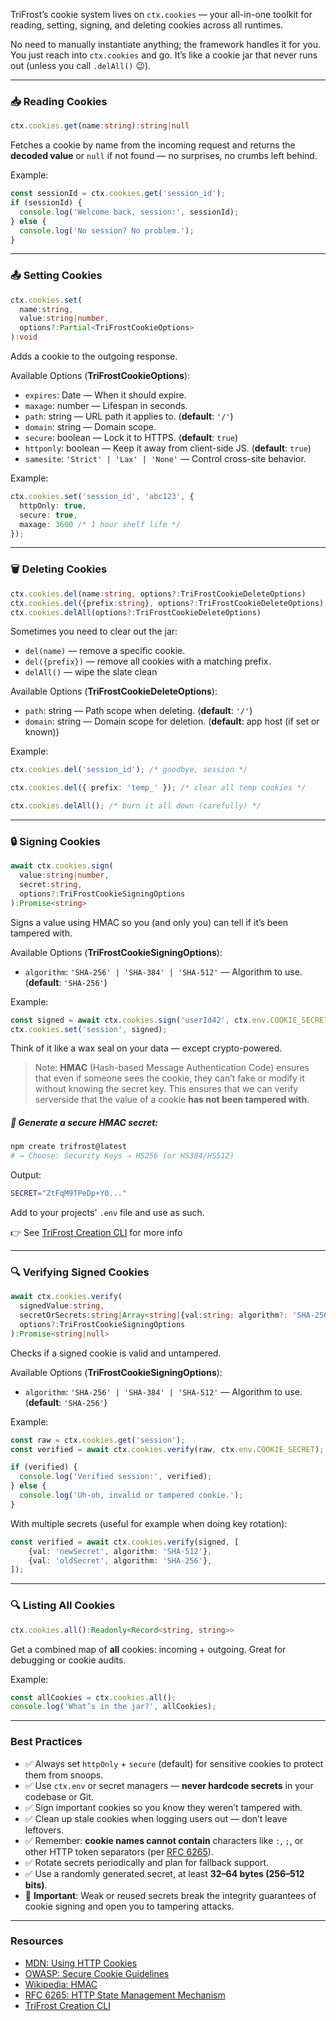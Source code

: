 TriFrost’s cookie system lives on `ctx.cookies` — your all-in-one toolkit for reading, setting, signing, and deleting cookies across all runtimes.

No need to manually instantiate anything; the framework handles it for you. You just reach into `ctx.cookies` and go. It’s like a cookie jar that never runs out (unless you call `.delAll()` 😉).

---

### 📥 Reading Cookies
```typescript
ctx.cookies.get(name:string):string|null
```

Fetches a cookie by name from the incoming request and returns the **decoded value** or `null` if not found — no surprises, no crumbs left behind.

Example:
```typescript
const sessionId = ctx.cookies.get('session_id');
if (sessionId) {
  console.log('Welcome back, session:', sessionId);
} else {
  console.log('No session? No problem.');
}
```

---

### 📤 Setting Cookies
```typescript
ctx.cookies.set(
  name:string,
  value:string|number,
  options?:Partial<TriFrostCookieOptions>
):void
```

Adds a cookie to the outgoing response.

Available Options (**TriFrostCookieOptions**):
- `expires`: Date — When it should expire.
- `maxage`: number — Lifespan in seconds.
- `path`: string — URL path it applies to. (**default**: `'/'`)
- `domain`: string — Domain scope.
- `secure`: boolean — Lock it to HTTPS. (**default**: `true`)
- `httponly`: boolean — Keep it away from client-side JS. (**default**: `true`)
- `samesite`: `'Strict' | 'Lax' | 'None'` — Control cross-site behavior.

Example:
```typescript
ctx.cookies.set('session_id', 'abc123', {
  httpOnly: true,
  secure: true,
  maxage: 3600 /* 1 hour shelf life */
});
```

---

### 🗑️ Deleting Cookies
```typescript
ctx.cookies.del(name:string, options?:TriFrostCookieDeleteOptions)
ctx.cookies.del({prefix:string}, options?:TriFrostCookieDeleteOptions)
ctx.cookies.delAll(options?:TriFrostCookieDeleteOptions)
```

Sometimes you need to clear out the jar:
- `del(name)` — remove a specific cookie.
- `del({prefix})` — remove all cookies with a matching prefix.
- `delAll()` — wipe the slate clean

Available Options (**TriFrostCookieDeleteOptions**):
- `path`: string — Path scope when deleting. (**default**: `'/'`)
- `domain`: string — Domain scope for deletion. (**default**: app host (if set or known))

Example:
```typescript
ctx.cookies.del('session_id'); /* goodbye, session */

ctx.cookies.del({ prefix: 'temp_' }); /* clear all temp cookies */

ctx.cookies.delAll(); /* burn it all down (carefully) */
```

---

### 🔒 Signing Cookies
```typescript
await ctx.cookies.sign(
  value:string|number,
  secret:string,
  options?:TriFrostCookieSigningOptions
):Promise<string>
```

Signs a value using HMAC so you (and only you) can tell if it’s been tampered with.

Available Options (**TriFrostCookieSigningOptions**):
- `algorithm`: `'SHA-256' | 'SHA-384' | 'SHA-512'` — Algorithm to use. (**default**: `'SHA-256'`)

Example:
```typescript
const signed = await ctx.cookies.sign('userId42', ctx.env.COOKIE_SECRET);
ctx.cookies.set('session', signed);
```

Think of it like a wax seal on your data — except crypto-powered.

> Note: **HMAC** (Hash-based Message Authentication Code) ensures that even if someone sees the cookie, they can’t fake or modify it without knowing the secret key.
> This ensures that we can verify serverside that the value of a cookie **has not been tampered with**.

##### 🧰 Generate a secure HMAC secret:
```bash
npm create trifrost@latest
# → Choose: Security Keys → HS256 (or HS384/HS512)
```
Output:
```bash
SECRET="ZtFqM9TPeDp+Y0..."
```
Add to your projects' `.env` file and use as such.

👉 See [TriFrost Creation CLI](/docs/cli-quickstart) for more info

---

### 🔍 Verifying Signed Cookies
```typescript
await ctx.cookies.verify(
  signedValue:string,
  secretOrSecrets:string|Array<string|{val:string; algorithm?: 'SHA-256'|'SHA-384'|'SHA-512'}>,
  options?:TriFrostCookieSigningOptions
):Promise<string|null>
```

Checks if a signed cookie is valid and untampered.

Available Options (**TriFrostCookieSigningOptions**):
- `algorithm`: `'SHA-256' | 'SHA-384' | 'SHA-512'` — Algorithm to use. (**default**: `'SHA-256'`)

Example:
```typescript
const raw = ctx.cookies.get('session');
const verified = await ctx.cookies.verify(raw, ctx.env.COOKIE_SECRET);

if (verified) {
  console.log('Verified session:', verified);
} else {
  console.log('Uh-oh, invalid or tampered cookie.');
}
```

With multiple secrets (useful for example when doing key rotation):
```typescript
const verified = await ctx.cookies.verify(signed, [
    {val: 'newSecret', algorithm: 'SHA-512'},
    {val: 'oldSecret', algorithm: 'SHA-256'},
]);
```

---

### 🔍 Listing All Cookies
```typescript
ctx.cookies.all():Readonly<Record<string, string>>
```

Get a combined map of **all** cookies: incoming + outgoing. Great for debugging or cookie audits.

Example:
```typescript
const allCookies = ctx.cookies.all();
console.log('What’s in the jar?', allCookies);
```

---

### Best Practices
- ✅ Always set `httpOnly` + `secure` (default) for sensitive cookies to protect them from snoops.
- ✅ Use `ctx.env` or secret managers — **never hardcode secrets** in your codebase or Git.
- ✅ Sign important cookies so you know they weren’t tampered with.
- ✅ Clean up stale cookies when logging users out — don’t leave leftovers.
- ✅ Remember: **cookie names cannot contain** characters like `:`, `;`, or other HTTP token separators (per [RFC 6265](https://datatracker.ietf.org/doc/html/rfc6265)).
- ✅ Rotate secrets periodically and plan for fallback support.
- ✅ Use a randomly generated secret, at least **32–64 bytes (256–512 bits)**.
- 🚨 **Important**: Weak or reused secrets break the integrity guarantees of cookie signing and open you to tampering attacks.

---

### Resources
- [MDN: Using HTTP Cookies](https://developer.mozilla.org/en-US/docs/Web/HTTP/Guides/Cookies)
- [OWASP: Secure Cookie Guidelines](https://owasp.org/www-community/controls/SecureCookieAttribute)
- [Wikipedia: HMAC](https://en.wikipedia.org/wiki/HMAC)
- [RFC 6265: HTTP State Management Mechanism](https://datatracker.ietf.org/doc/html/rfc6265)
- [TriFrost Creation CLI](/docs/cli-quickstart)

